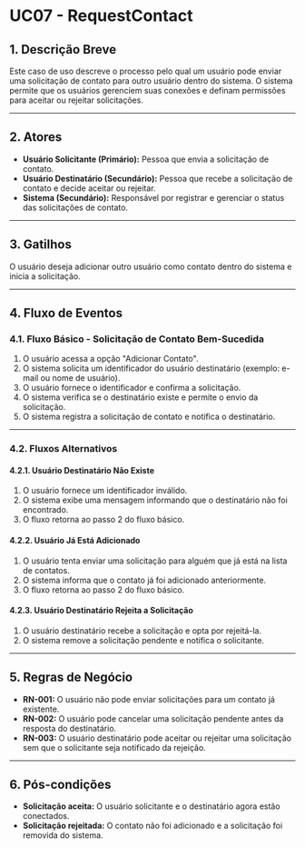 # **UC07 - RequestContact**  

## **1. Descrição Breve**  
Este caso de uso descreve o processo pelo qual um usuário pode enviar uma solicitação de contato para outro usuário dentro do sistema. O sistema permite que os usuários gerenciem suas conexões e definam permissões para aceitar ou rejeitar solicitações.

---

## **2. Atores**  
- **Usuário Solicitante (Primário):** Pessoa que envia a solicitação de contato.  
- **Usuário Destinatário (Secundário):** Pessoa que recebe a solicitação de contato e decide aceitar ou rejeitar.  
- **Sistema (Secundário):** Responsável por registrar e gerenciar o status das solicitações de contato.  

---

## **3. Gatilhos**  
O usuário deseja adicionar outro usuário como contato dentro do sistema e inicia a solicitação.  

---

## **4. Fluxo de Eventos**  

### **4.1. Fluxo Básico - Solicitação de Contato Bem-Sucedida**  
1. O usuário acessa a opção "Adicionar Contato".  
2. O sistema solicita um identificador do usuário destinatário (exemplo: e-mail ou nome de usuário).  
3. O usuário fornece o identificador e confirma a solicitação.  
4. O sistema verifica se o destinatário existe e permite o envio da solicitação.  
5. O sistema registra a solicitação de contato e notifica o destinatário.  

---

### **4.2. Fluxos Alternativos**  

#### **4.2.1. Usuário Destinatário Não Existe**  
1. O usuário fornece um identificador inválido.  
2. O sistema exibe uma mensagem informando que o destinatário não foi encontrado.  
3. O fluxo retorna ao passo 2 do fluxo básico.  

#### **4.2.2. Usuário Já Está Adicionado**  
1. O usuário tenta enviar uma solicitação para alguém que já está na lista de contatos.  
2. O sistema informa que o contato já foi adicionado anteriormente.  
3. O fluxo retorna ao passo 2 do fluxo básico.  

#### **4.2.3. Usuário Destinatário Rejeita a Solicitação**  
1. O usuário destinatário recebe a solicitação e opta por rejeitá-la.  
2. O sistema remove a solicitação pendente e notifica o solicitante.  

---

## **5. Regras de Negócio**  

- **RN-001:** O usuário não pode enviar solicitações para um contato já existente.  
- **RN-002:** O usuário pode cancelar uma solicitação pendente antes da resposta do destinatário.  
- **RN-003:** O usuário destinatário pode aceitar ou rejeitar uma solicitação sem que o solicitante seja notificado da rejeição.  

---

## **6. Pós-condições**  

- **Solicitação aceita:** O usuário solicitante e o destinatário agora estão conectados.  
- **Solicitação rejeitada:** O contato não foi adicionado e a solicitação foi removida do sistema.  

